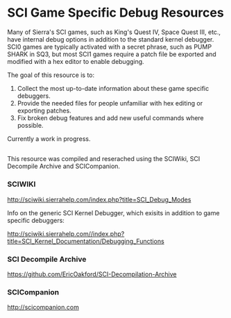 # SCI Game Specific Debug Resources

Many of Sierra's SCI games, such as King's Quest IV, Space Quest III, etc., have internal debug options in addition to the standard kernel debugger. SCI0 games are typically activated with a secret phrase, such as PUMP SHARK in SQ3, but most SCI1 games require a patch file be exported and modified with a hex editor to enable debugging. 

The goal of this resource is to:

1. Collect the most up-to-date information about these game specific debuggers.
2. Provide the needed files for people unfamiliar with hex editing or exporting patches.
3. Fix broken debug features and add new useful commands where possible.

Currently a work in progress.

##

This resource was compiled and reserached using the SCIWiki, SCI Decompile Archive and SCICompanion.

### SCIWIKI

http://sciwiki.sierrahelp.com/index.php?title=SCI_Debug_Modes

Info on the generic SCI Kernel Debugger, which exisits in addition to game specific debuggers:

http://sciwiki.sierrahelp.com//index.php?title=SCI_Kernel_Documentation/Debugging_Functions

### SCI Decompile Archive

https://github.com/EricOakford/SCI-Decompilation-Archive

### SCICompanion

http://scicompanion.com
